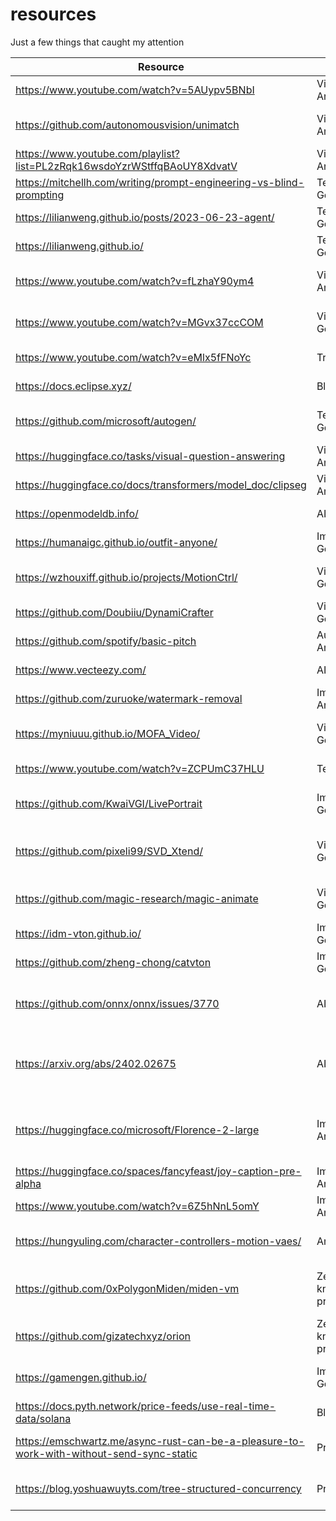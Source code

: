 # resources
Just a few things that caught my attention

| Resource | Class | Description |
|-|-|-|
|https://www.youtube.com/watch?v=5AUypv5BNbI|Visual Analysis|Optical flow explanation|
|https://github.com/autonomousvision/unimatch|Visual Analysis|"Unified model for stereo| depth and optical flow"|
|https://www.youtube.com/playlist?list=PL2zRqk16wsdoYzrWStffqBAoUY8XdvatV|Visual Analysis|Optical flow course|
|https://mitchellh.com/writing/prompt-engineering-vs-blind-prompting|Text Generation|Prompt engineering|
|https://lilianweng.github.io/posts/2023-06-23-agent/|Text Generation|LLM Agents|
|https://lilianweng.github.io/|Text Generation|LLM resources|
|https://www.youtube.com/watch?v=fLzhaY90ym4|Visual Analysis|Motion Field and Optical Flow|
|https://www.youtube.com/watch?v=MGvx37ccCOM|Video Generation|Person animation model|
|https://www.youtube.com/watch?v=eMlx5fFNoYc|Transformers|Transformers explained|
|https://docs.eclipse.xyz/|Blockchain|Ethereum on Solana|
|https://github.com/microsoft/autogen/|Text Generation|Microsoft LLM agents framework|
|https://huggingface.co/tasks/visual-question-answering|Visual Analysis|VQA resources|
|https://huggingface.co/docs/transformers/model_doc/clipseg|Visual Analysis|Image segmentation|
|https://openmodeldb.info/|AI Resources|Models resources|
|https://humanaigc.github.io/outfit-anyone/|Image Generation|Outfit anyone|
|https://wzhouxiff.github.io/projects/MotionCtrl/|Video Generation|Controlled video generation|
|https://github.com/Doubiiu/DynamiCrafter|Video Generation||
|https://github.com/spotify/basic-pitch|Audio Analysis|Audio to midi|
|https://www.vecteezy.com/|AI Resources|Annotated videos|
|https://github.com/zuruoke/watermark-removal|Image Analysis|Watermark removal|
|https://myniuuu.github.io/MOFA_Video/|Video Generation|Controlled video generation|
|https://www.youtube.com/watch?v=ZCPUmC37HLU|Text Analysis|Embeddings analysis|
|https://github.com/KwaiVGI/LivePortrait|Image Generation|Real-time controllable portraits|
|https://github.com/pixeli99/SVD_Xtend/|Video Generation|Stable Video Diffusion finetuning code|
|https://github.com/magic-research/magic-animate|Video Generation|Animate with body segmentation|
|https://idm-vton.github.io/|Image Generation|Virtual Try-On|
|https://github.com/zheng-chong/catvton|Image Generation|Virtual Try-On|
|https://github.com/onnx/onnx/issues/3770|AI Resources|How to split an ONNX model for sharding|
|https://arxiv.org/abs/2402.02675|AI Resources|ZK proof for deep learning model execution|
|https://huggingface.co/microsoft/Florence-2-large|Image Analysis|Multi-task prompt-based image analysis model|
|https://huggingface.co/spaces/fancyfeast/joy-caption-pre-alpha|Image Analysis|Image captioning|
|https://www.youtube.com/watch?v=6Z5hNnL5omY|Image Analysis|Video about Florence|
|https://hungyuling.com/character-controllers-motion-vaes/|Animation|Using VAEs for 3D model animation|
|https://github.com/0xPolygonMiden/miden-vm|Zero-knowledge proofs|Virtual machine for STARK (zk proofs)|
|https://github.com/gizatechxyz/orion|Zero-knowledge proofs|ZK ML framework|
|https://gamengen.github.io/|Image Generation|Interactive image generation|
|https://docs.pyth.network/price-feeds/use-real-time-data/solana|Blockchain|Price oracle|
|https://emschwartz.me/async-rust-can-be-a-pleasure-to-work-with-without-send-sync-static|Programming|Tree structured concurrency|
|https://blog.yoshuawuyts.com/tree-structured-concurrency|Programming|Tree structured concurrency|
